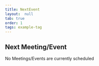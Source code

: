 ```yaml
---
title: NextEvent
layout:  null
tab: true
order: 1
tags: example-tag
---
```


## Next Meeting/Event

No Meetings/Events are currently scheduled
